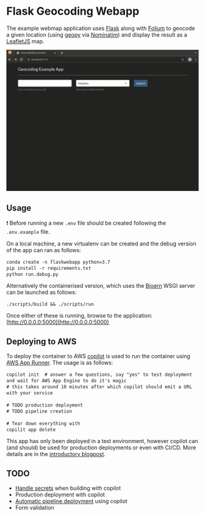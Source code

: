 # Flask Geocoding Webapp

The example webmap application uses [Flask](https://flask.palletsprojects.com/en/2.0.x/) along with [Folium](https://python-visualization.github.io/folium/index.html) to geocode a given location (using [geopy](https://github.com/geopy/geopy) via [Nominatim](https://nominatim.openstreetmap.org/)) and display the result as a [LeafletJS](https://leafletjs.com/) map.

![Example usage](/screenshots/example.gif)

## Usage

:exclamation: Before running a new `.env` file should be created following the `.env.example` file.

On a local machine, a new virtualenv can be created and the debug version of the app can ran as follows:

```shell
conda create -n flaskwebapp python=3.7
pip install -r requirements.txt
python run.debug.py
```

Alternatively the containerised version, which uses the [Bjoern](https://github.com/jonashaag/bjoern) WSGI server can be launched as follows:

```shell
./scripts/build && ./scripts/run
```

Once either of these is running, browse to the application: [http://0.0.0.0:5000](http://0.0.0.0:5000)

## Deploying to AWS

To deploy the container to AWS [copilot](https://aws.github.io/copilot-cli/docs/getting-started/install/) is used to run the container using [AWS App Runner](https://eu-west-1.console.aws.amazon.com/apprunner/home?region=eu-west-1#/welcome). The usage is as follows:

```shell
copilot init  # answer a few questions, say "yes" to test deployment and wait for AWS App Engine to do it's magic
# this takes around 10 minutes after which copilot should emit a URL with your service

# TODO production deployment
# TODO pipeline creation

# Tear down everything with
copilit app delete
```

This app has only been deployed in a test environment, however copilot can (and should) be used for production deployments or even with CI/CD. More details are in the [introductory blogpost](https://aws.amazon.com/blogs/containers/introducing-aws-copilot/).

## TODO

* [Handle secrets](https://aws.github.io/copilot-cli/docs/developing/secrets/) when building with copilot
* Production deployment with copilot
* [Automatic pipeline deployment](https://aws.github.io/copilot-cli/docs/concepts/pipelines/) using copilot
* Form validation
